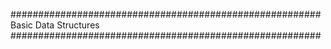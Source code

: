 
########################################################
Basic Data Structures
########################################################

### 

  ```js

  ```


### 

  ```js

  ```



